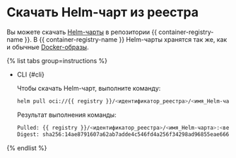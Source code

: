 # Скачать Helm-чарт из реестра

Вы можете скачать [Helm-чарты](https://helm.sh/docs/topics/charts/) в репозитории {{ container-registry-name }}. В {{ container-registry-name }} Helm-чарты хранятся так же, как и обычные [Docker-образы](../../concepts/docker-image.md).

{% list tabs group=instructions %}

- CLI {#cli}

  Чтобы скачать Helm-чарт, выполните команду:

  ```bash
  helm pull oci://{{ registry }}/<идентификатор_реестра>/<имя_Helm-чарта> --version <версия>
  ```

  Результат выполнения команды:

  ```bash
  Pulled: {{ registry }}/<идентификатор_реестра>/<имя_Helm-чарта>:<версия>
  Digest: sha256:14ae8791607a62ab7adde4c546fd4a256f34298ad96855eae6662f53********
  ```

{% endlist %}